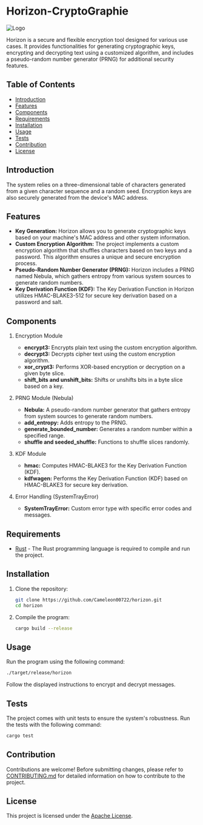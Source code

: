 # Horizon-CryptoGraphie

![Logo](./proxy-image.png)

Horizon is a secure and flexible encryption tool designed for various use cases. It provides functionalities for generating cryptographic keys, encrypting and decrypting text using a customized algorithm, and includes a pseudo-random number generator (PRNG) for additional security features.

## Table of Contents

- [Introduction](#introduction)
- [Features](#features)
- [Components](#Components)
- [Requirements](#requirements)
- [Installation](#installation)
- [Usage](#usage)
- [Tests](#tests)
- [Contribution](#contribution)
- [License](#license)

## Introduction

The system relies on a three-dimensional table of characters generated from a given character sequence and a random seed. Encryption keys are also securely generated from the device's MAC address.

## Features

- **Key Generation:** Horizon allows you to generate cryptographic keys based on your machine's MAC address and other system information.
- **Custom Encryption Algorithm:** The project implements a custom encryption algorithm that shuffles characters based on two keys and a password. This algorithm ensures a unique and secure encryption process.
- **Pseudo-Random Number Generator (PRNG):** Horizon includes a PRNG named Nebula, which gathers entropy from various system sources to generate random numbers.
- **Key Derivation Function (KDF):** The Key Derivation Function in Horizon utilizes HMAC-BLAKE3-512 for secure key derivation based on a password and salt.

## Components
1. Encryption Module

    - **encrypt3:** Encrypts plain text using the custom encryption algorithm.
    - **decrypt3:** Decrypts cipher text using the custom encryption algorithm.
    - **xor_crypt3:** Performs XOR-based encryption or decryption on a given byte slice.
    - **shift_bits and unshift_bits:** Shifts or unshifts bits in a byte slice based on a key.

2. PRNG Module (Nebula)

    - **Nebula:** A pseudo-random number generator that gathers entropy from system sources to generate random numbers.
    - **add_entropy:** Adds entropy to the PRNG.
    - **generate_bounded_number:** Generates a random number within a specified range.
    - **shuffle and seeded_shuffle:** Functions to shuffle slices randomly.

3. KDF Module

    - **hmac:** Computes HMAC-BLAKE3 for the Key Derivation Function (KDF).
    - **kdfwagen:** Performs the Key Derivation Function (KDF) based on HMAC-BLAKE3 for secure key derivation.

4. Error Handling (SystemTrayError)

    - **SystemTrayError:** Custom error type with specific error codes and messages.

## Requirements

- [Rust](https://www.rust-lang.org/) - The Rust programming language is required to compile and run the project.

## Installation

1. Clone the repository:
   ```bash
   git clone https://github.com/Cameleon00722/horizon.git
   cd horizon
   ```

2. Compile the program:
   ```bash
   cargo build --release
   ```

## Usage

Run the program using the following command:

```bash
./target/release/horizon
```

Follow the displayed instructions to encrypt and decrypt messages.

## Tests

The project comes with unit tests to ensure the system's robustness. Run the tests with the following command:

```bash
cargo test
```

## Contribution

Contributions are welcome! Before submitting changes, please refer to [CONTRIBUTING.md](CONTRIBUTING.md) for detailed information on how to contribute to the project.

## License

This project is licensed under the [Apache License](LICENSE).
